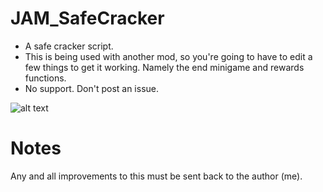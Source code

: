 # JAM_SafeCracker
- A safe cracker script. 
- This is being used with another mod, so you're going to have to edit a few things to get it working. Namely the end minigame and rewards functions.
- No support. Don't post an issue.

![alt text](https://i.imgur.com/2FvhMqS.jpg)

# Notes
Any and all improvements to this must be sent back to the author (me).
